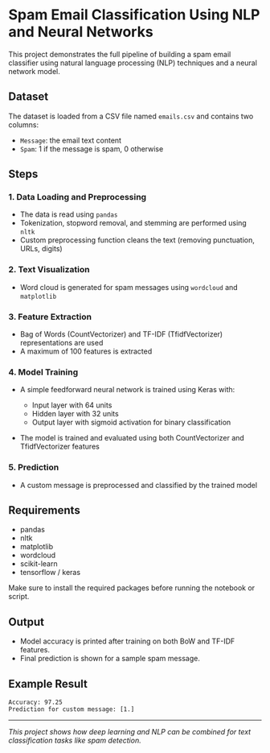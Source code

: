 
# Spam Email Classification Using NLP and Neural Networks

This project demonstrates the full pipeline of building a spam email classifier using natural language processing (NLP) techniques and a neural network model.

##  Dataset

The dataset is loaded from a CSV file named `emails.csv` and contains two columns:

- `Message`: the email text content
- `Spam`: 1 if the message is spam, 0 otherwise

##  Steps

### 1. Data Loading and Preprocessing

- The data is read using `pandas`
- Tokenization, stopword removal, and stemming are performed using `nltk`
- Custom preprocessing function cleans the text (removing punctuation, URLs, digits)

### 2. Text Visualization

- Word cloud is generated for spam messages using `wordcloud` and `matplotlib`

### 3. Feature Extraction

- Bag of Words (CountVectorizer) and TF-IDF (TfidfVectorizer) representations are used
- A maximum of 100 features is extracted

### 4. Model Training

- A simple feedforward neural network is trained using Keras with:
  - Input layer with 64 units
  - Hidden layer with 32 units
  - Output layer with sigmoid activation for binary classification

- The model is trained and evaluated using both CountVectorizer and TfidfVectorizer features

### 5. Prediction

- A custom message is preprocessed and classified by the trained model

##  Requirements

- pandas
- nltk
- matplotlib
- wordcloud
- scikit-learn
- tensorflow / keras

Make sure to install the required packages before running the notebook or script.

##  Output

- Model accuracy is printed after training on both BoW and TF-IDF features.
- Final prediction is shown for a sample spam message.

##  Example Result

```
Accuracy: 97.25
Prediction for custom message: [1.]
```

---
*This project shows how deep learning and NLP can be combined for text classification tasks like spam detection.*

